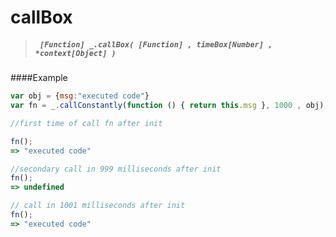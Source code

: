 # callBox
> ##### ``` [Function] _.callBox( [Function] , timeBox[Number] , *context[Object] )```

####Example
``` javascript
var obj = {msg:"executed code"}
var fn = _.callConstantly(function () { return this.msg }, 1000 , obj);

//first time of call fn after init

fn();
=> "executed code"

//secondary call in 999 milliseconds after init
fn();
=> undefined

// call in 1001 milliseconds after init
fn();
=> "executed code"

```
